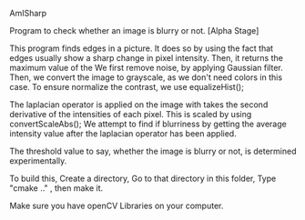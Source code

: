 AmISharp

Program to check whether an image is blurry or not. [Alpha Stage]


This program finds edges in a picture. It does so by using the fact that edges usually show a sharp change in pixel intensity.
Then, it returns the maximum value of the 
We first remove noise, by applying Gaussian filter.
Then, we convert the image to grayscale, as we don't need colors in this case.
To ensure normalize the contrast, we use equalizeHist();

The laplacian operator is applied on the image with takes the second derivative of the intensities of each pixel.
This is scaled by using convertScaleAbs();
We attempt to find if blurriness by getting the average intensity value after the laplacian operator has been applied.


The threshold value to say, whether the image is blurry or not, is determined experimentally.

To build this, 
Create a directory, Go to that directory in this folder, Type "cmake .." , then make it.

Make sure you have openCV Libraries on your computer.
